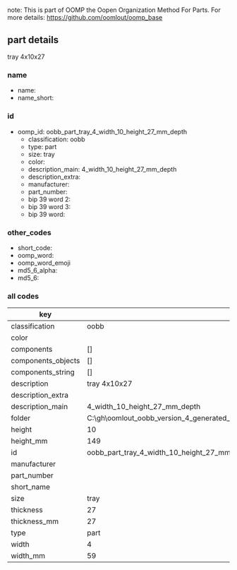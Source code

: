 #   

note: This is part of OOMP the Oopen Organization Method For Parts. For more details: https://github.com/oomlout/oomp_base

##  part details



tray 4x10x27

### name
* name: 
* name_short: 
### id
* oomp_id: oobb_part_tray_4_width_10_height_27_mm_depth
  * classification: oobb
  * type: part
  * size: tray
  * color: 
  * description_main: 4_width_10_height_27_mm_depth
  * description_extra: 
  * manufacturer: 
  * part_number: 
  * bip 39 word 2: 
  * bip 39 word 3: 
  * bip 39 word: 

### other_codes
* short_code: 
* oomp_word: 
* oomp_word_emoji 
* md5_6_alpha: 
* md5_6: 









### all codes 
| key | value |  
| --- | --- |  
| classification | oobb |  
| color |  |  
| components | [] |  
| components_objects | [] |  
| components_string | [] |  
| description | tray 4x10x27 |  
| description_extra |  |  
| description_main | 4_width_10_height_27_mm_depth |  
| folder | C:\gh\oomlout_oobb_version_4_generated_parts\things\oobb_part_tray_4_width_10_height_27_mm_depth |  
| height | 10 |  
| height_mm | 149 |  
| id | oobb_part_tray_4_width_10_height_27_mm_depth |  
| manufacturer |  |  
| part_number |  |  
| short_name |  |  
| size | tray |  
| thickness | 27 |  
| thickness_mm | 27 |  
| type | part |  
| width | 4 |  
| width_mm | 59 |  
